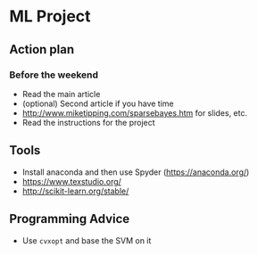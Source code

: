# ML Project

## Action plan

### Before the weekend
* Read the main article
* (optional) Second article if you have time
* http://www.miketipping.com/sparsebayes.htm for slides, etc.
* Read the instructions for the project

## Tools
* Install anaconda and then use Spyder (https://anaconda.org/)
* https://www.texstudio.org/
* http://scikit-learn.org/stable/


## Programming Advice
* Use `cvxopt` and base the SVM on it

